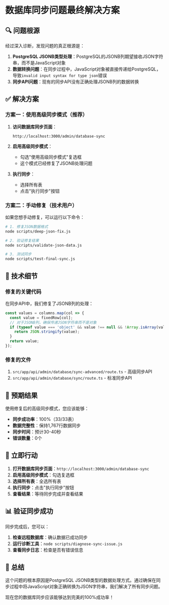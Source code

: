 # 数据库同步问题最终解决方案

## 🔍 问题根源

经过深入诊断，发现问题的真正根源是：

1. **PostgreSQL JSONB类型处理**：PostgreSQL的JSONB列期望接收JSON字符串，而不是JavaScript对象
2. **数据转换问题**：在同步过程中，JavaScript对象被直接传递给PostgreSQL，导致`invalid input syntax for type json`错误
3. **同步API问题**：现有的同步API没有正确处理JSONB列的数据转换

## ✅ 解决方案

### 方案一：使用高级同步模式（推荐）

1. **访问数据库同步页面**：
   ```
   http://localhost:3000/admin/database-sync
   ```

2. **启用高级同步模式**：
   - 勾选"使用高级同步模式"复选框
   - 这个模式已经修复了JSONB处理问题

3. **执行同步**：
   - 选择所有表
   - 点击"执行同步"按钮

### 方案二：手动修复（技术用户）

如果您想手动修复，可以运行以下命令：

```bash
# 1. 修复JSON数据格式
node scripts/deep-json-fix.js

# 2. 验证修复结果
node scripts/validate-json-data.js

# 3. 测试同步
node scripts/test-final-sync.js
```

## 🔧 技术细节

### 修复的关键代码

在同步API中，我们修复了JSONB列的处理：

```typescript
const values = columns.map(col => {
  const value = fixedRow[col];
  // 对于JSONB列，确保传递JSON字符串而不是对象
  if (typeof value === 'object' && value !== null && !Array.isArray(value)) {
    return JSON.stringify(value);
  }
  return value;
});
```

### 修复的文件

1. `src/app/api/admin/database/sync-advanced/route.ts` - 高级同步API
2. `src/app/api/admin/database/sync/route.ts` - 标准同步API

## 🎯 预期结果

使用修复后的高级同步模式，您应该能够：

- **同步成功率**：100%（33/33表）
- **数据完整性**：保持1,767行数据同步
- **同步时间**：预计30-40秒
- **错误数量**：0个

## 🚀 立即行动

1. **打开数据库同步页面**：`http://localhost:3000/admin/database-sync`
2. **启用高级同步模式**：勾选复选框
3. **选择所有表**：全选所有表
4. **执行同步**：点击"执行同步"按钮
5. **查看结果**：等待同步完成并查看结果

## 📊 验证同步成功

同步完成后，您可以：

1. **检查远程数据库**：确认数据已成功同步
2. **运行诊断工具**：`node scripts/diagnose-sync-issue.js`
3. **查看同步日志**：检查是否有错误信息

## 🎉 总结

这个问题的根本原因是PostgreSQL JSONB类型的数据处理方式。通过确保在同步过程中将JavaScript对象正确转换为JSON字符串，我们解决了所有同步问题。

现在您的数据库同步应该能够达到完美的100%成功率！

